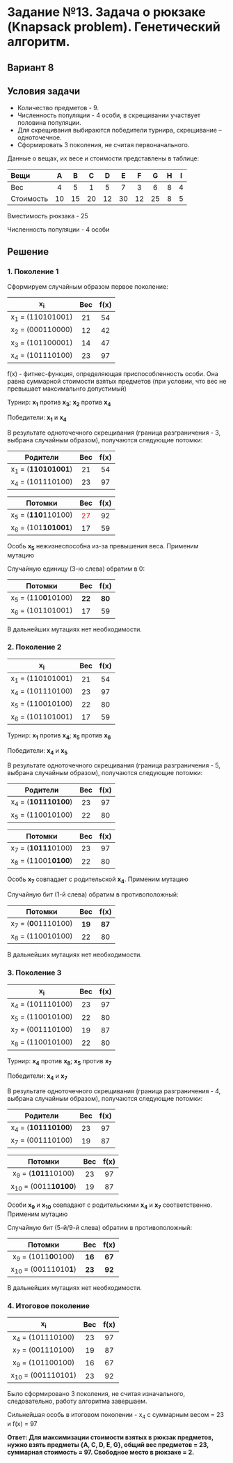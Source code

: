 # Задание №13. Задача о рюкзаке (Knapsack problem). Генетический алгоритм.
## Вариант 8
## Условия задачи
   - Количество предметов - 9.
   - Численность популяции - 4 особи, в скрещивании участвует половина популяции. 
   - Для скрещивания выбираются победители турнира, скрещивание – одноточечное.
   - Сформировать 3 поколения, не считая первоначального.

Данные о вещах, их весе и стоимости представлены в таблице:

| Вещи      | A  | B  | C  | D  | E  | F  | G  | H  | I  |
|:----------|:--:|:--:|:--:|:--:|:--:|:--:|:--:|:--:|:--:|
| Вес       | 4  | 5  | 1  | 5  | 7  | 3  | 6  | 8  | 4  |
| Стоимость | 10 | 15 | 20 | 12 | 30 | 12 | 25 | 8  | 5  |


Вместимость рюкзака - 25

Численность популяции - 4 особи

## Решение ##

### 1. Поколение 1 ###

Сформируем случайным образом первое поколение: 

|    x<sub>i</sub>          | Вес  | f(x) |
|:-------------------------:|:----:|:----:|
|x<sub>1</sub> = (110101001)|  21  |  54  |
|x<sub>2</sub> = (000110000)|  12  |  42  |
|x<sub>3</sub> = (101100001)|  14  |  47  |
|x<sub>4</sub> = (101110100)|  23  |  97  |

f(x) - фитнес-функция, определяющая приспособленность особи. Она равна суммарной стоимости взятых предметов (при условии, что вес не превышает максимальнго допустимый)

Турнир: **x<sub>1</sub>** против **x<sub>3</sub>**; **x<sub>2</sub>** против **x<sub>4</sub>**

Победители: **x<sub>1</sub>** и **x<sub>4</sub>**

В результате одноточечного скрещивания (граница разграничения - 3, выбрана случайным образом), получаются следующие потомки:

|    Родители                   | Вес  | f(x) |
|:-----------------------------:|:----:|:----:|
|x<sub>1</sub> = (**110101001**)|  21  |  54  |
|x<sub>4</sub> = (101110100)    |  23  |  97  |


|    Потомки                     | Вес  | f(x) |
|:------------------------------:|:----:|:----:|
|x<sub>5</sub> = (**110**110100) |  <span style="color:red">27</span>  |  92  |
|x<sub>6</sub> = (101**101001**) |  17  |  59  |

Особь **x<sub>5</sub>** нежизнеспособна из-за превышения веса. Применим мутацию

Случайную единицу (3-ю слева) обратим в 0:

|    Потомки                     | Вес  | f(x) |
|:------------------------------:|:----:|:----:|
|x<sub>5</sub> = (110**0**10100) |  **22**  |  **80**  |
|x<sub>6</sub> = (101101001) |  17  |  59  |

В дальнейших мутациях нет необходимости.

### 2. Поколение 2 ###

|    x<sub>i</sub>           | Вес  | f(x) |
|:--------------------------:|:----:|:----:|
|x<sub>1</sub> = (110101001) |  21  |  54  |
|x<sub>4</sub> = (101110100) |  23  |  97  |
|x<sub>5</sub> = (110010100) |  22  |  80  |
|x<sub>6</sub> = (101101001) |  17  |  59  |

Турнир: **x<sub>1</sub>** против **x<sub>4</sub>**; **x<sub>5</sub>** против **x<sub>6</sub>**

Победители: **x<sub>4</sub>** и **x<sub>5</sub>**

В результате одноточечного скрещивания (граница разграничения - 5, выбрана случайным образом), получаются следующие потомки:

|    Родители                   | Вес  | f(x) |
|:-----------------------------:|:----:|:----:|
|x<sub>4</sub> = (**101110100**)|  23  |  97  |
|x<sub>5</sub> = (110010100)    |  22  |  80  |

|    Потомки                     | Вес  | f(x) |
|:------------------------------:|:----:|:----:|
|x<sub>7</sub> = (**10111**0100) |  23  |  97  |
|x<sub>8</sub> = (11001**0100**) |  22  |  80  |

Особь **x<sub>7</sub>** совпадает с родительской **x<sub>4</sub>**. Применим мутацию

Случайную бит (1-й слева) обратим в противоположный:

|    Потомки                     | Вес  | f(x) |
|:------------------------------:|:----:|:----:|
|x<sub>7</sub> = (**0**01110100) |  **19**  |  **87**  |
|x<sub>8</sub> = (110010100)     |  22  |  80  |

В дальнейших мутациях нет необходимости.

### 3. Поколение 3 ###

|    x<sub>i</sub>           | Вес  | f(x) |
|:--------------------------:|:----:|:----:|
|x<sub>4</sub> = (101110100) |  23  |  97  |
|x<sub>5</sub> = (110010100) |  22  |  80  |
|x<sub>7</sub> = (001110100) |  19  |  87  |
|x<sub>8</sub> = (110010100) |  22  |  80  |

Турнир: **x<sub>4</sub>** против **x<sub>8</sub>**; **x<sub>5</sub>** против **x<sub>7</sub>**

Победители: **x<sub>4</sub>** и **x<sub>7</sub>**

В результате одноточечного скрещивания (граница разграничения - 4, выбрана случайным образом), получаются следующие потомки:

|    Родители                   | Вес  | f(x) |
|:-----------------------------:|:----:|:----:|
|x<sub>4</sub> = (**101110100**)|  23  |  97  |
|x<sub>7</sub> = (001110100)    |  19  |  87  |

|    Потомки                      | Вес  | f(x) |
|:-------------------------------:|:----:|:----:|
|x<sub>9</sub> = (**1011**10100)  |  23  |  97  |
|x<sub>10</sub> = (0011**10100**) |  19  |  87  |

Особи **x<sub>9</sub>** и **x<sub>10</sub>** совпадают с родительскими **x<sub>4</sub>** и **x<sub>7</sub>** соответственно. Применим мутацию

Случайную бит (5-й/9-й слева) обратим в противоположный:

|    Потомки                     | Вес  | f(x) |
|:------------------------------:|:----:|:----:|
|x<sub>9</sub> = (1011**0**0100) |  **16** |  **67**  |
|x<sub>10</sub> = (00111010**1**) |  **23**  |  **92**  |

В дальнейших мутациях нет необходимости.


### 4. Итоговое поколение ###

|    x<sub>i</sub>           | Вес  | f(x) |
|:--------------------------:|:----:|:----:|
|x<sub>4</sub> = (101110100) |  23  |  97  |
|x<sub>7</sub> = (001110100) |  19  |  87  |
|x<sub>9</sub> = (101100100) |  16  |  67  |
|x<sub>10</sub> = (001110101)|  23  |  92  |

Было сформировано 3 поколения, не считая изначального, следовательно, работу алгоритма завершаем.

Сильнейшая особь в итоговом поколении - x<sub>4</sub> с суммарным весом = 23 и f(x) = 97

**Ответ: Для максимизации стоимости взятых в рюкзак предметов, нужно взять предметы {A, C, D, E, G}, общий вес предметов = 23, суммарная стоимость = 97. Свободное место в рюкзаке = 2.**